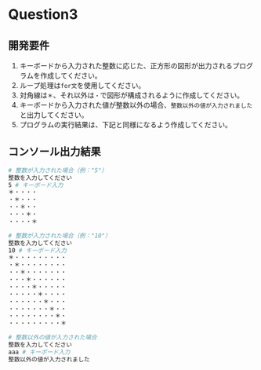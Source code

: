 # Question3

## 開発要件
1. キーボードから入力された整数に応じた、正方形の図形が出力されるプログラムを作成してください。
2. ループ処理は```for文```を使用してください。
3. 対角線は```＊```、それ以外は```・```で図形が構成されるように作成してください。
4. キーボードから入力された値が整数以外の場合、```整数以外の値が入力されました```と出力してください。
5. プログラムの実行結果は、下記と同様になるよう作成してください。

## コンソール出力結果
```bash
# 整数が入力された場合（例："5"）
整数を入力してください
5 # キーボード入力
＊・・・・
・＊・・・
・・＊・・
・・・＊・
・・・・＊

# 整数が入力された場合（例："10"）
整数を入力してください
10 # キーボード入力
＊・・・・・・・・・
・＊・・・・・・・・
・・＊・・・・・・・
・・・＊・・・・・・
・・・・＊・・・・・
・・・・・＊・・・・
・・・・・・＊・・・
・・・・・・・＊・・
・・・・・・・・＊・
・・・・・・・・・＊

# 整数以外の値が入力された場合
整数を入力してください
aaa # キーボード入力
整数以外の値が入力されました
```
